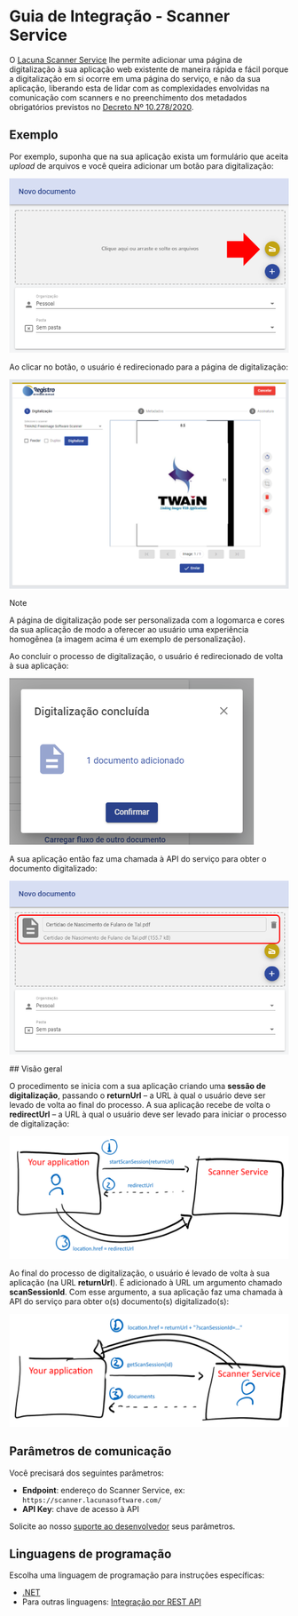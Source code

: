 ﻿# Guia de Integração - Scanner Service

O [Lacuna Scanner Service](../index.md) lhe permite adicionar uma página de digitalização à sua aplicação web existente de maneira rápida e fácil porque
a digitalização em si ocorre em uma página do serviço, e não da sua aplicação, liberando esta de lidar com as complexidades envolvidas na
comunicação com scanners e no preenchimento dos metadados obrigatórios previstos no [Decreto Nº 10.278/2020](http://www.planalto.gov.br/ccivil_03/_Ato2019-2022/2020/Decreto/D10278.htm).

## Exemplo

Por exemplo, suponha que na sua aplicação exista um formulário que aceita *upload* de arquivos e você queira adicionar um botão para digitalização:

![Demo step 1](../../../../images/scanner/demo-1.png)

Ao clicar no botão, o usuário é redirecionado para a página de digitalização:

![Demo step 2](../../../../images/scanner/demo-2.png)

> [!NOTE]
> A página de digitalização pode ser personalizada com a logomarca e cores da sua aplicação de modo a oferecer ao usuário uma experiência
> homogênea (a imagem acima é um exemplo de personalização).

Ao concluir o processo de digitalização, o usuário é redirecionado de volta à sua aplicação:

![Demo step 3](../../../../images/scanner/demo-3.png)

A sua aplicação então faz uma chamada à API do serviço para obter o documento digitalizado:

![Demo step 4](../../../../images/scanner/demo-4.png)

<a name="overview" />
## Visão geral

O procedimento se inicia com a sua aplicação criando uma **sessão de digitalização**, passando o **returnUrl** &ndash; a URL à qual o usuário deve ser
levado de volta ao final do processo. A sua aplicação recebe de volta o **redirectUrl** &ndash; a URL à qual o usuário deve ser levado para iniciar o
processo de digitalização:

![Integration part 1](../../../../images/scanner/integration-1.png)

Ao final do processo de digitalização, o usuário é levado de volta à sua aplicação (na URL **returnUrl**). É adicionado à URL um argumento chamado **scanSessionId**.
Com esse argumento, a sua aplicação faz uma chamada à API do serviço para obter o(s) documento(s) digitalizado(s):

![Integration part 2](../../../../images/scanner/integration-2.png)

## Parâmetros de comunicação

Você precisará dos seguintes parâmetros:

* **Endpoint**: endereço do Scanner Service, ex: `https://scanner.lacunasoftware.com/`
* **API Key**: chave de acesso à API

Solicite ao nosso [suporte ao desenvolvedor](mailto:suporte@lacunasoftware.com) seus parâmetros.

## Linguagens de programação

Escolha uma linguagem de programação para instruções específicas:

* [.NET](dotnet.md)
* Para outras linguagens: [Integração por REST API](other.md)
